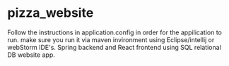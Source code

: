 # pizza_website
Follow the instructions in application.config in order for the appilication to run.
make sure you run it via maven invironment using Eclipse/intellij or webStorm IDE's.
Spring backend and React frontend using SQL relational DB website app.
